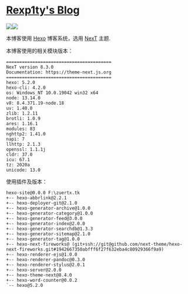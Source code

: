 # [Rexp1ty's Blog](https://zuertx.tk)

![](https://img.shields.io/badge/Hexo-5.2.0-7289da.svg)![](https://img.shields.io/badge/NexT-8.3.0-32afed.svg)

本博客使用 [Hexo](https://github.com/hexojs/hexo) 博客系统，选用 [NexT](https://github.com/next-theme/hexo-theme-next) 主题.

本博客使用的相关模块版本：
```
========================================
NexT version 8.3.0
Documentation: https://theme-next.js.org
========================================
hexo: 5.2.0
hexo-cli: 4.2.0
os: Windows_NT 10.0.19042 win32 x64
node: 13.14.0
v8: 8.4.371.19-node.18
uv: 1.40.0
zlib: 1.2.11
brotli: 1.0.9
ares: 1.16.1
modules: 83
nghttp2: 1.41.0
napi: 7
llhttp: 2.1.3
openssl: 1.1.1j
cldr: 37.0
icu: 67.1
tz: 2020a
unicode: 13.0
```
使用插件及版本：
```
hexo-site@0.0.0 F:\zuertx.tk
+-- hexo-abbrlink@2.2.1
+-- hexo-deployer-git@2.1.0
+-- hexo-generator-archive@1.0.0
+-- hexo-generator-category@1.0.0
+-- hexo-generator-feed@3.0.0
+-- hexo-generator-index@2.0.0
+-- hexo-generator-searchdb@1.3.3
+-- hexo-generator-sitemap@2.1.0
+-- hexo-generator-tag@1.0.0
+-- hexo-next-fireworks@ (git+ssh://git@github.com/next-theme/hexo-next-fireworks.git#1942667350abfff6f27f632eba4c80929366f9a9)
+-- hexo-renderer-ejs@1.0.0
+-- hexo-renderer-pandoc@0.3.0
+-- hexo-renderer-stylus@2.0.1
+-- hexo-server@2.0.0
+-- hexo-theme-next@8.4.0
+-- hexo-word-counter@0.0.2
`-- hexo@5.2.0
```